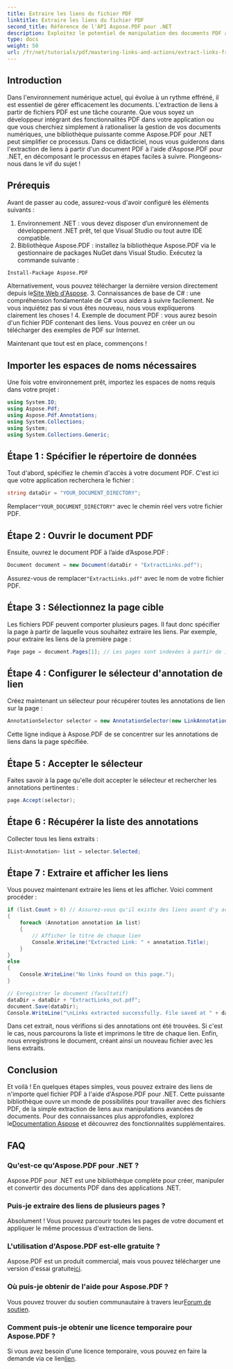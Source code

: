 ```yaml
---
title: Extraire les liens du fichier PDF
linktitle: Extraire les liens du fichier PDF
second_title: Référence de l'API Aspose.PDF pour .NET
description: Exploitez le potentiel de manipulation des documents PDF avec notre guide complet sur l'extraction de liens à l'aide d'Aspose.PDF pour .NET. Ce didacticiel fournit des instructions détaillées, étape par étape.
type: docs
weight: 50
url: /fr/net/tutorials/pdf/mastering-links-and-actions/extract-links-from-pdf-file/
---
```

## Introduction

Dans l'environnement numérique actuel, qui évolue à un rythme effréné, il est essentiel de gérer efficacement les documents. L'extraction de liens à partir de fichiers PDF est une tâche courante. Que vous soyez un développeur intégrant des fonctionnalités PDF dans votre application ou que vous cherchiez simplement à rationaliser la gestion de vos documents numériques, une bibliothèque puissante comme Aspose.PDF pour .NET peut simplifier ce processus. Dans ce didacticiel, nous vous guiderons dans l'extraction de liens à partir d'un document PDF à l'aide d'Aspose.PDF pour .NET, en décomposant le processus en étapes faciles à suivre. Plongeons-nous dans le vif du sujet !

## Prérequis

Avant de passer au code, assurez-vous d'avoir configuré les éléments suivants :

1. Environnement .NET : vous devez disposer d’un environnement de développement .NET prêt, tel que Visual Studio ou tout autre IDE compatible.
2. Bibliothèque Aspose.PDF : installez la bibliothèque Aspose.PDF via le gestionnaire de packages NuGet dans Visual Studio. Exécutez la commande suivante :
```bash
Install-Package Aspose.PDF
```
 Alternativement, vous pouvez télécharger la dernière version directement depuis le[Site Web d'Aspose](https://releases.aspose.com/pdf/net/).
3. Connaissances de base de C# : une compréhension fondamentale de C# vous aidera à suivre facilement. Ne vous inquiétez pas si vous êtes nouveau, nous vous expliquerons clairement les choses !
4. Exemple de document PDF : vous aurez besoin d'un fichier PDF contenant des liens. Vous pouvez en créer un ou télécharger des exemples de PDF sur Internet.

Maintenant que tout est en place, commençons !

## Importer les espaces de noms nécessaires

Une fois votre environnement prêt, importez les espaces de noms requis dans votre projet :

```csharp
using System.IO;
using Aspose.Pdf;
using Aspose.Pdf.Annotations;
using System.Collections;
using System;
using System.Collections.Generic;
```

## Étape 1 : Spécifier le répertoire de données

Tout d'abord, spécifiez le chemin d'accès à votre document PDF. C'est ici que votre application recherchera le fichier :

```csharp
string dataDir = "YOUR_DOCUMENT_DIRECTORY";
```

 Remplacer`"YOUR_DOCUMENT_DIRECTORY"` avec le chemin réel vers votre fichier PDF.

## Étape 2 : Ouvrir le document PDF

Ensuite, ouvrez le document PDF à l’aide d’Aspose.PDF :

```csharp
Document document = new Document(dataDir + "ExtractLinks.pdf");
```

 Assurez-vous de remplacer`"ExtractLinks.pdf"` avec le nom de votre fichier PDF.

## Étape 3 : Sélectionnez la page cible

Les fichiers PDF peuvent comporter plusieurs pages. Il faut donc spécifier la page à partir de laquelle vous souhaitez extraire les liens. Par exemple, pour extraire les liens de la première page :

```csharp
Page page = document.Pages[1]; // Les pages sont indexées à partir de 1
```

## Étape 4 : Configurer le sélecteur d'annotation de lien

Créez maintenant un sélecteur pour récupérer toutes les annotations de lien sur la page :

```csharp
AnnotationSelector selector = new AnnotationSelector(new LinkAnnotation(page, Aspose.Pdf.Rectangle.Trivial));
```

Cette ligne indique à Aspose.PDF de se concentrer sur les annotations de liens dans la page spécifiée.

## Étape 5 : Accepter le sélecteur

Faites savoir à la page qu'elle doit accepter le sélecteur et rechercher les annotations pertinentes :

```csharp
page.Accept(selector);
```

## Étape 6 : Récupérer la liste des annotations

Collecter tous les liens extraits :

```csharp
IList<Annotation> list = selector.Selected;
```

## Étape 7 : Extraire et afficher les liens

Vous pouvez maintenant extraire les liens et les afficher. Voici comment procéder :

```csharp
if (list.Count > 0) // Assurez-vous qu'il existe des liens avant d'y accéder
{
    foreach (Annotation annotation in list)
    {
        // Afficher le titre de chaque lien
        Console.WriteLine("Extracted Link: " + annotation.Title);
    }
}
else
{
    Console.WriteLine("No links found on this page.");
}

// Enregistrer le document (facultatif)
dataDir = dataDir + "ExtractLinks_out.pdf";
document.Save(dataDir);
Console.WriteLine("\nLinks extracted successfully. File saved at " + dataDir);
```

Dans cet extrait, nous vérifions si des annotations ont été trouvées. Si c'est le cas, nous parcourons la liste et imprimons le titre de chaque lien. Enfin, nous enregistrons le document, créant ainsi un nouveau fichier avec les liens extraits.

## Conclusion

Et voilà ! En quelques étapes simples, vous pouvez extraire des liens de n'importe quel fichier PDF à l'aide d'Aspose.PDF pour .NET. Cette puissante bibliothèque ouvre un monde de possibilités pour travailler avec des fichiers PDF, de la simple extraction de liens aux manipulations avancées de documents. Pour des connaissances plus approfondies, explorez le[Documentation Aspose](https://reference.aspose.com/pdf/net/) et découvrez des fonctionnalités supplémentaires.

## FAQ

### Qu'est-ce qu'Aspose.PDF pour .NET ?
Aspose.PDF pour .NET est une bibliothèque complète pour créer, manipuler et convertir des documents PDF dans des applications .NET.

### Puis-je extraire des liens de plusieurs pages ?
Absolument ! Vous pouvez parcourir toutes les pages de votre document et appliquer le même processus d'extraction de liens.

### L'utilisation d'Aspose.PDF est-elle gratuite ?
 Aspose.PDF est un produit commercial, mais vous pouvez télécharger une version d'essai gratuite[ici](https://releases.aspose.com/).

### Où puis-je obtenir de l'aide pour Aspose.PDF ?
 Vous pouvez trouver du soutien communautaire à travers leur[Forum de soutien](https://forum.aspose.com/c/pdf/10).

### Comment puis-je obtenir une licence temporaire pour Aspose.PDF ?
 Si vous avez besoin d'une licence temporaire, vous pouvez en faire la demande via ce lien[lien](https://purchase.aspose.com/temporary-license/).
